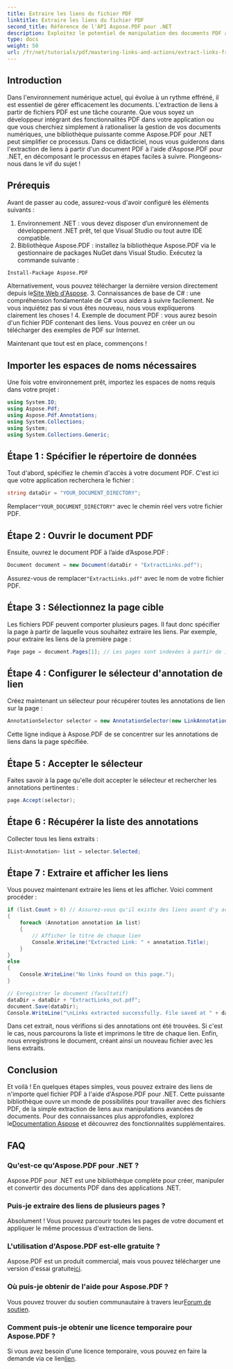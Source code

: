 ```yaml
---
title: Extraire les liens du fichier PDF
linktitle: Extraire les liens du fichier PDF
second_title: Référence de l'API Aspose.PDF pour .NET
description: Exploitez le potentiel de manipulation des documents PDF avec notre guide complet sur l'extraction de liens à l'aide d'Aspose.PDF pour .NET. Ce didacticiel fournit des instructions détaillées, étape par étape.
type: docs
weight: 50
url: /fr/net/tutorials/pdf/mastering-links-and-actions/extract-links-from-pdf-file/
---
```

## Introduction

Dans l'environnement numérique actuel, qui évolue à un rythme effréné, il est essentiel de gérer efficacement les documents. L'extraction de liens à partir de fichiers PDF est une tâche courante. Que vous soyez un développeur intégrant des fonctionnalités PDF dans votre application ou que vous cherchiez simplement à rationaliser la gestion de vos documents numériques, une bibliothèque puissante comme Aspose.PDF pour .NET peut simplifier ce processus. Dans ce didacticiel, nous vous guiderons dans l'extraction de liens à partir d'un document PDF à l'aide d'Aspose.PDF pour .NET, en décomposant le processus en étapes faciles à suivre. Plongeons-nous dans le vif du sujet !

## Prérequis

Avant de passer au code, assurez-vous d'avoir configuré les éléments suivants :

1. Environnement .NET : vous devez disposer d’un environnement de développement .NET prêt, tel que Visual Studio ou tout autre IDE compatible.
2. Bibliothèque Aspose.PDF : installez la bibliothèque Aspose.PDF via le gestionnaire de packages NuGet dans Visual Studio. Exécutez la commande suivante :
```bash
Install-Package Aspose.PDF
```
 Alternativement, vous pouvez télécharger la dernière version directement depuis le[Site Web d'Aspose](https://releases.aspose.com/pdf/net/).
3. Connaissances de base de C# : une compréhension fondamentale de C# vous aidera à suivre facilement. Ne vous inquiétez pas si vous êtes nouveau, nous vous expliquerons clairement les choses !
4. Exemple de document PDF : vous aurez besoin d'un fichier PDF contenant des liens. Vous pouvez en créer un ou télécharger des exemples de PDF sur Internet.

Maintenant que tout est en place, commençons !

## Importer les espaces de noms nécessaires

Une fois votre environnement prêt, importez les espaces de noms requis dans votre projet :

```csharp
using System.IO;
using Aspose.Pdf;
using Aspose.Pdf.Annotations;
using System.Collections;
using System;
using System.Collections.Generic;
```

## Étape 1 : Spécifier le répertoire de données

Tout d'abord, spécifiez le chemin d'accès à votre document PDF. C'est ici que votre application recherchera le fichier :

```csharp
string dataDir = "YOUR_DOCUMENT_DIRECTORY";
```

 Remplacer`"YOUR_DOCUMENT_DIRECTORY"` avec le chemin réel vers votre fichier PDF.

## Étape 2 : Ouvrir le document PDF

Ensuite, ouvrez le document PDF à l’aide d’Aspose.PDF :

```csharp
Document document = new Document(dataDir + "ExtractLinks.pdf");
```

 Assurez-vous de remplacer`"ExtractLinks.pdf"` avec le nom de votre fichier PDF.

## Étape 3 : Sélectionnez la page cible

Les fichiers PDF peuvent comporter plusieurs pages. Il faut donc spécifier la page à partir de laquelle vous souhaitez extraire les liens. Par exemple, pour extraire les liens de la première page :

```csharp
Page page = document.Pages[1]; // Les pages sont indexées à partir de 1
```

## Étape 4 : Configurer le sélecteur d'annotation de lien

Créez maintenant un sélecteur pour récupérer toutes les annotations de lien sur la page :

```csharp
AnnotationSelector selector = new AnnotationSelector(new LinkAnnotation(page, Aspose.Pdf.Rectangle.Trivial));
```

Cette ligne indique à Aspose.PDF de se concentrer sur les annotations de liens dans la page spécifiée.

## Étape 5 : Accepter le sélecteur

Faites savoir à la page qu'elle doit accepter le sélecteur et rechercher les annotations pertinentes :

```csharp
page.Accept(selector);
```

## Étape 6 : Récupérer la liste des annotations

Collecter tous les liens extraits :

```csharp
IList<Annotation> list = selector.Selected;
```

## Étape 7 : Extraire et afficher les liens

Vous pouvez maintenant extraire les liens et les afficher. Voici comment procéder :

```csharp
if (list.Count > 0) // Assurez-vous qu'il existe des liens avant d'y accéder
{
    foreach (Annotation annotation in list)
    {
        // Afficher le titre de chaque lien
        Console.WriteLine("Extracted Link: " + annotation.Title);
    }
}
else
{
    Console.WriteLine("No links found on this page.");
}

// Enregistrer le document (facultatif)
dataDir = dataDir + "ExtractLinks_out.pdf";
document.Save(dataDir);
Console.WriteLine("\nLinks extracted successfully. File saved at " + dataDir);
```

Dans cet extrait, nous vérifions si des annotations ont été trouvées. Si c'est le cas, nous parcourons la liste et imprimons le titre de chaque lien. Enfin, nous enregistrons le document, créant ainsi un nouveau fichier avec les liens extraits.

## Conclusion

Et voilà ! En quelques étapes simples, vous pouvez extraire des liens de n'importe quel fichier PDF à l'aide d'Aspose.PDF pour .NET. Cette puissante bibliothèque ouvre un monde de possibilités pour travailler avec des fichiers PDF, de la simple extraction de liens aux manipulations avancées de documents. Pour des connaissances plus approfondies, explorez le[Documentation Aspose](https://reference.aspose.com/pdf/net/) et découvrez des fonctionnalités supplémentaires.

## FAQ

### Qu'est-ce qu'Aspose.PDF pour .NET ?
Aspose.PDF pour .NET est une bibliothèque complète pour créer, manipuler et convertir des documents PDF dans des applications .NET.

### Puis-je extraire des liens de plusieurs pages ?
Absolument ! Vous pouvez parcourir toutes les pages de votre document et appliquer le même processus d'extraction de liens.

### L'utilisation d'Aspose.PDF est-elle gratuite ?
 Aspose.PDF est un produit commercial, mais vous pouvez télécharger une version d'essai gratuite[ici](https://releases.aspose.com/).

### Où puis-je obtenir de l'aide pour Aspose.PDF ?
 Vous pouvez trouver du soutien communautaire à travers leur[Forum de soutien](https://forum.aspose.com/c/pdf/10).

### Comment puis-je obtenir une licence temporaire pour Aspose.PDF ?
 Si vous avez besoin d'une licence temporaire, vous pouvez en faire la demande via ce lien[lien](https://purchase.aspose.com/temporary-license/).
